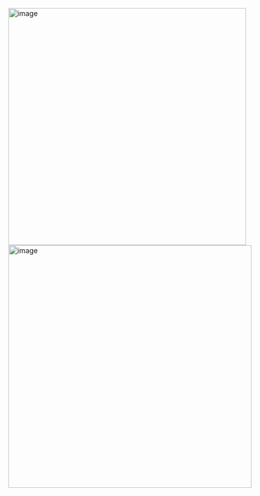 <img width="472" alt="image" src="https://github.com/MaryiaBabinskaya/Programming_methods/assets/94359114/9561a3e3-d5c1-4bc3-b68d-356c8bc44d37"> \
<img width="483" alt="image" src="https://github.com/MaryiaBabinskaya/Programming_methods/assets/94359114/edffa42d-a3e4-4d75-8fea-3dc5569f2a6f">
